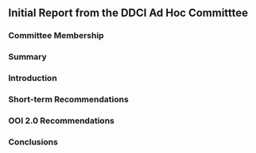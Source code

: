## Initial Report from the DDCI Ad Hoc Committtee



### Committee Membership



### Summary



### Introduction



### Short-term Recommendations



### OOI 2.0 Recommendations



### Conclusions




